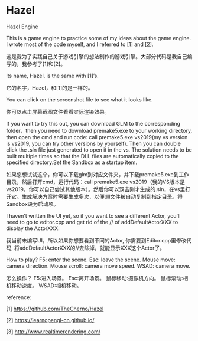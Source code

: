 # Hazel
Hazel Engine

This is a game engine to practice some of my ideas about the game engine. I wrote most of the code myself, and I referred to [1] and [2].

这是我为了实践自己关于游戏引擎的想法制作的游戏引擎。大部分代码是我自己编写的，我参考了[1]和[2]。


its name, Hazel, is the same with [1]’s.

它的名字，Hazel，和[1]的是一样的。

You can click on the screenshot file to see what it looks like.

你可以点击屏幕截图文件看看实际渲染效果。

If you want to try this out, you can download GLM to the corresponding folder，then you need to download premake5.exe to your working directory, then open the cmd and run code: call premake5.exe vs2019(my vs version is vs2019, you can try other versions by yourself). Then you can double click the .sln file just generated to open it in the vs. The solution needs to be built multiple times so that the DLL files are automatically copied to the specified directory.Set the Sandbox as a startup item.

如果您想试试这个，你可以下载glm到对应文件夹，并下载premake5.exe到工作目录，然后打开cmd，运行代码：call premake5.exe vs2019（我的VS版本是vs2019，你可以自己尝试其他版本）。然后你可以双击刚才生成的.sln，在vs里打开它。生成解决方案时需要生成多次，以便dll文件被自动复制到指定目录。将Sandbox设为启动项。

I haven't written the UI yet, so if you want to see a different Actor, you'll need to go to editor.cpp and get rid of the // of addDefaultActorXXX to display the ActorXXX.

我当前未编写UI，所以如果你想要看到不同的Actor, 你需要到Editor.cpp里修改代码, 将addDefaultActorXXX的//去除掉，就能显示XXX这个Actor了。

How to play?
F5: enter the scene.
Esc: leave the scene.
Mouse move: camera direction.
Mouse scroll: camera move speed.
WSAD: camera move.

怎么操作？
F5:进入场景。
Esc:离开场景。
鼠标移动:摄像机方向。
鼠标滚动:相机移动速度。
WSAD:相机移动。


reference:

 [1] https://github.com/TheCherno/Hazel
 
 
 [2] https://learnopengl-cn.github.io/
 
 
 [3] http://www.realtimerendering.com/
 
 
